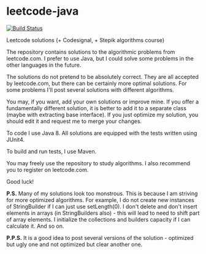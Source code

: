 # leetcode-java

[![Build Status](https://travis-ci.org/xuthus/leetcode-java.svg?branch=master)](https://travis-ci.org/xuthus/leetcode-java)

Leetcode solutions (+ Codesignal, + Stepik algorithms course)

The repository contains solutions to the algorithmic problems from leetcode.com.
I prefer to use Java, but I could solve some problems in the other languages in the future.

The solutions do not pretend to be absolutely correct. They are all accepted by leetcode.com, 
but there can be certainly more optimal solutions. For some problems I'll post several solutions with different algorithms.

You may, if you want, add your own solutions or improve mine. If you offer a fundamentally different solution, 
it is better to add it to a separate class (maybe with extracting base interface). 
If you just optimize my solution, you should edit it and request me to merge your changes.

To code I use Java 8. All solutions are equipped with the tests written using JUnit4.

To build and run tests, I use Maven.

You may freely use the repository to study algorithms. I also recommend you to register on leetcode.com.

Good luck!

**P.S.** Many of my solutions look too monstrous. This is because I am striving for more optimized algorithms. For example, I do not create new instances of StringBuilder if I can just use setLength(0). I don't delete and don't insert elements in arrays (in StringBuilders also) - this will lead to need to shift part of array elements. I initialize the collections and builders capacity if I can calculate it. And so on.

**P.P.S.** It is a good idea to post several versions of the solution - optimized but ugly one and not optimized but clear another one.
